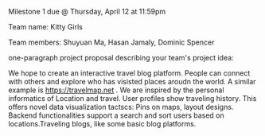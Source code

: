 Milestone 1 due @ Thursday, April 12 at 11:59pm

Team name:  Kitty Girls

Team members:
    Shuyuan Ma,
    Hasan Jamaly,
    Dominic Spencer

one-paragraph project proposal describing your team's project idea:

We hope to create an interactive travel blog platform. People can connect with others and explore who has visisted places aroudn the world. A similar example is https://travelmap.net . We are inspired by the personal informatics of Location and travel. User profiles show traveling history. This offers novel data visualization tactscs: Pins on maps, layout designs. Backend functionalities support a search and sort users based on locations.Traveling blogs, like some basic blog platforms.



